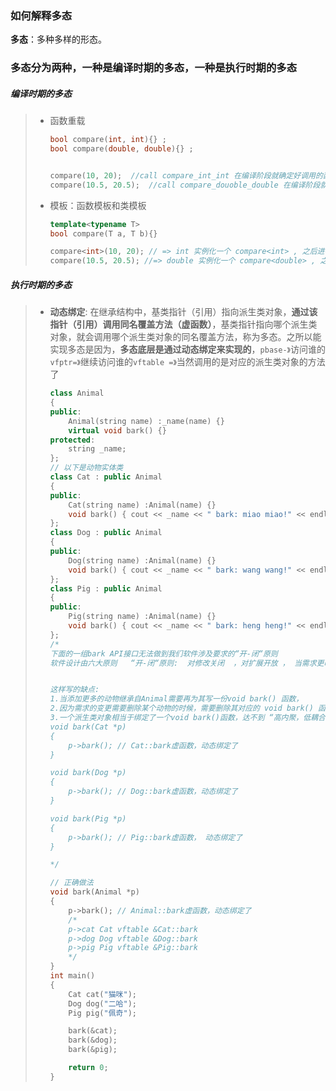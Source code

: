 ### 如何解释多态



**多态**：多种多样的形态。

### 多态分为两种，一种是编译时期的多态，一种是执行时期的多态



##### 编译时期的多态

> + 函数重载
>
>   ```C++
>   bool compare(int, int){} ; 
>   bool compare(double, double){} ;  
>   
>   
>   compare(10, 20);  //call compare_int_int 在编译阶段就确定好调用的函数版本
>   compare(10.5, 20.5);  //call compare_douoble_double 在编译阶段就确定好调用的函数版本
>   
>   ```
>
> + 模板：函数模板和类模板
>
>   ```C++
>   template<typename T>
>   bool compare(T a, T b){}
>   
>   compare<int>(10, 20); // => int 实例化一个 compare<int> , 之后进行编译
>   compare(10.5, 20.5); //=> double 实例化一个 compare<double> , 之后进行编译
>   ```



##### 执行时期的多态

> + **动态绑定**: 在继承结构中，基类指针（引用）指向派生类对象，**通过该指针（引用）调用同名覆盖方法（虚函数）**，基类指针指向哪个派生类对象，就会调用哪个派生类对象的同名覆盖方法，称为多态。之所以能实现多态是因为，**多态底层是通过动态绑定来实现的**，`pbase-》`访问谁的`vfptr=》`继续访问谁的`vftable =》`当然调用的是对应的派生类对象的方法了
>
>   ```C++
>   class Animal
>   {
>   public:
>   	Animal(string name) :_name(name) {}
>   	virtual void bark() {}
>   protected:
>   	string _name;
>   };
>   // 以下是动物实体类
>   class Cat : public Animal
>   {
>   public:
>   	Cat(string name) :Animal(name) {}
>   	void bark() { cout << _name << " bark: miao miao!" << endl; }
>   };
>   class Dog : public Animal
>   {
>   public:
>   	Dog(string name) :Animal(name) {}
>   	void bark() { cout << _name << " bark: wang wang!" << endl; }
>   };
>   class Pig : public Animal
>   {
>   public:
>   	Pig(string name) :Animal(name) {}
>   	void bark() { cout << _name << " bark: heng heng!" << endl; }
>   };
>   /*
>   下面的一组bark API接口无法做到我们软件涉及要求的“开-闭“原则
>   软件设计由六大原则   “开-闭“原则:  对修改关闭  ，对扩展开放 ， 当需求更改的时候，不能对原代码进行修改，只能为新的需求添加代码。
>   
>   
>   这样写的缺点:
>   1.当添加更多的动物继承自Animal需要再为其写一份void bark() 函数，
>   2.因为需求的变更需要删除某个动物的时候，需要删除其对应的 void bark() 函数。
>   3.一个派生类对象相当于绑定了一个void bark()函数，达不到 “高内聚，低耦合”
>   void bark(Cat *p)
>   {
>   	p->bark(); // Cat::bark虚函数，动态绑定了 
>   }
>   
>   void bark(Dog *p)
>   {
>   	p->bark(); // Dog::bark虚函数，动态绑定了 
>   }
>   
>   void bark(Pig *p)
>   {
>   	p->bark(); // Pig::bark虚函数， 动态绑定了
>   }
>   
>   */
>   
>   // 正确做法
>   void bark(Animal *p)
>   {
>   	p->bark(); // Animal::bark虚函数，动态绑定了 
>   	/*
>   	p->cat Cat vftable &Cat::bark
>   	p->dog Dog vftable &Dog::bark
>   	p->pig Pig vftable &Pig::bark
>   	*/
>   }
>   int main()
>   {
>   	Cat cat("猫咪");
>   	Dog dog("二哈");
>   	Pig pig("佩奇");
>   
>   	bark(&cat);
>   	bark(&dog);
>   	bark(&pig);
>   
>   	return 0;
>   }
>   ```
>
>   



